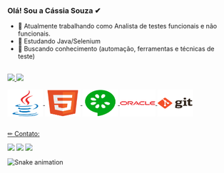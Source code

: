 ### Olá! Sou a Cássia Souza ✔


- 🔭 Atualmente trabalhando como Analista de testes funcionais e não funcionais.
- 🌱 Estudando Java/Selenium
- 🔎 Buscando conhecimento (automação, ferramentas e técnicas de teste)


 <div style="display: table-row"><br>
  <a href="https://github.com/cassia-cristina">
  <img height="180em" src="https://github-readme-stats.vercel.app/api?username=cassia-cristina&show_icons=true&theme=great-gatsby&include_all_commits=true&count_private=true"/>
  <img height="180em" src="https://github-readme-stats.vercel.app/api/top-langs/?username=cassia-cristina&layout=compact&langs_count=8&theme=great-gatsby"/>
</div>
  
<div style="display: inline_block"><br>
  <img align="center" alt="Cassia-Java" height="60" width="80" src="https://raw.githubusercontent.com/devicons/devicon/master/icons/java/java-original.svg">
  <img align="center" alt="Cassia-HTML" height="60" width="80" src="https://raw.githubusercontent.com/devicons/devicon/master/icons/html5/html5-original.svg">
   <img align="center" alt="Cassia-cucumber" height="60" width="80" src="https://raw.githubusercontent.com/devicons/devicon/master/icons/cucumber/cucumber-plain.svg">
  <img align="center" alt="Cassia-bd" height="60" width="80" src="https://raw.githubusercontent.com/devicons/devicon/master/icons/oracle/oracle-original.svg">
 <img align="center" alt="Cassia-git" height="60" width="80" src="https://github.com/devicons/devicon/blob/master/icons/git/git-original-wordmark.svg">
 </div>

##

 ✏ Contato:
 <div>  
   <a href="https://www.linkedin.com/in/cassia-souza-tester/" target="_blank"><img src="https://img.shields.io/badge/-LinkedIn-%230077B5?style=for-the-badge&logo=linkedin&logoColor=white" target="_blank"></a> 
  <a href="https://www.instagram.com/cassiacristccb/" target="_blank"><img src="https://img.shields.io/badge/-Instagram-%23E4405F?style=for-the-badge&logo=instagram&logoColor=white" target="_blank"></a>
  <a href = "mailto:cassia.cristina.go@gmail.com"><img src="https://img.shields.io/badge/Gmail-D14836?style=for-the-badge&logo=gmail&logoColor=white" target="_blank"></a>

 
  ![Snake animation](https://github.com/cassia-cristina/cassia-cristina/blob/output/github-contribution-grid-snake.svg)
 
  </div>

